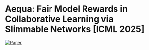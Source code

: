 # Aequa: Fair Model Rewards in Collaborative Learning via Slimmable Networks [ICML 2025]

[![Paper](https://img.shields.io/badge/arXiv-Paper-<COLOR>.svg)](https://arxiv.org/abs/2502.04850)
